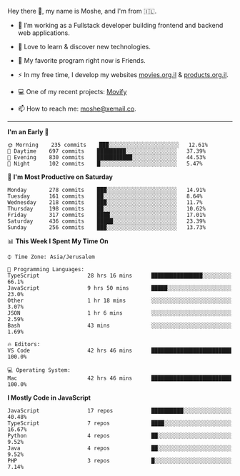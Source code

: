 Hey there 👋, my name is Moshe, and I'm from 🇮🇱.

- :telescope: I’m working as a Fullstack developer building frontend and backend web applications.

- :seedling: Love to learn & discover new technologies.

- 🍿 My favorite program right now is Friends.

- :zap: In my free time, I develop my websites [movies.org.il](https://movies.org.il) & [products.org.il](https://products.org.il).

- 💻 One of my recent projects: [Movify](https://github.com/jewishmoses/movify)

- :mailbox: How to reach me: moshe@xemail.co.

<hr/>

<!--START_SECTION:waka-->
**I'm an Early 🐤** 

```text
🌞 Morning    235 commits    ███░░░░░░░░░░░░░░░░░░░░░░   12.61% 
🌆 Daytime    697 commits    █████████░░░░░░░░░░░░░░░░   37.39% 
🌃 Evening    830 commits    ███████████░░░░░░░░░░░░░░   44.53% 
🌙 Night      102 commits    █░░░░░░░░░░░░░░░░░░░░░░░░   5.47%

```
📅 **I'm Most Productive on Saturday** 

```text
Monday       278 commits    ███░░░░░░░░░░░░░░░░░░░░░░   14.91% 
Tuesday      161 commits    ██░░░░░░░░░░░░░░░░░░░░░░░   8.64% 
Wednesday    218 commits    ███░░░░░░░░░░░░░░░░░░░░░░   11.7% 
Thursday     198 commits    ██░░░░░░░░░░░░░░░░░░░░░░░   10.62% 
Friday       317 commits    ████░░░░░░░░░░░░░░░░░░░░░   17.01% 
Saturday     436 commits    █████░░░░░░░░░░░░░░░░░░░░   23.39% 
Sunday       256 commits    ███░░░░░░░░░░░░░░░░░░░░░░   13.73%

```


📊 **This Week I Spent My Time On** 

```text
⌚︎ Time Zone: Asia/Jerusalem

💬 Programming Languages: 
TypeScript               28 hrs 16 mins      ████████████████░░░░░░░░░   66.1% 
JavaScript               9 hrs 50 mins       █████░░░░░░░░░░░░░░░░░░░░   23.0% 
Other                    1 hr 18 mins        ░░░░░░░░░░░░░░░░░░░░░░░░░   3.07% 
JSON                     1 hr 6 mins         ░░░░░░░░░░░░░░░░░░░░░░░░░   2.59% 
Bash                     43 mins             ░░░░░░░░░░░░░░░░░░░░░░░░░   1.69%

🔥 Editors: 
VS Code                  42 hrs 46 mins      █████████████████████████   100.0%

💻 Operating System: 
Mac                      42 hrs 46 mins      █████████████████████████   100.0%

```

**I Mostly Code in JavaScript** 

```text
JavaScript               17 repos            ██████████░░░░░░░░░░░░░░░   40.48% 
TypeScript               7 repos             ████░░░░░░░░░░░░░░░░░░░░░   16.67% 
Python                   4 repos             ██░░░░░░░░░░░░░░░░░░░░░░░   9.52% 
Java                     4 repos             ██░░░░░░░░░░░░░░░░░░░░░░░   9.52% 
PHP                      3 repos             █░░░░░░░░░░░░░░░░░░░░░░░░   7.14%

```



<!--END_SECTION:waka-->
